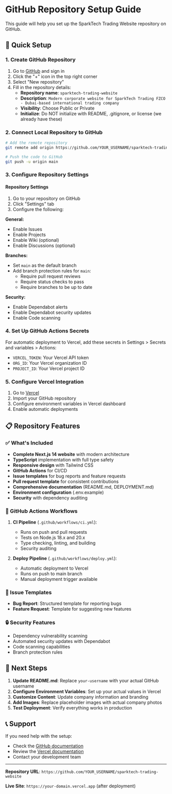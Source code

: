 # GitHub Repository Setup Guide

This guide will help you set up the SparkTech Trading Website repository on GitHub.

## 🚀 Quick Setup

### 1. Create GitHub Repository

1. Go to [GitHub](https://github.com) and sign in
2. Click the "+" icon in the top right corner
3. Select "New repository"
4. Fill in the repository details:
   - **Repository name**: `sparktech-trading-website`
   - **Description**: `Modern corporate website for SparkTech Trading FZCO - Dubai-based international trading company`
   - **Visibility**: Choose Public or Private
   - **Initialize**: Do NOT initialize with README, .gitignore, or license (we already have these)

### 2. Connect Local Repository to GitHub

```bash
# Add the remote repository
git remote add origin https://github.com/YOUR_USERNAME/sparktech-trading-website.git

# Push the code to GitHub
git push -u origin main
```

### 3. Configure Repository Settings

#### Repository Settings
1. Go to your repository on GitHub
2. Click "Settings" tab
3. Configure the following:

**General:**
- Enable Issues
- Enable Projects
- Enable Wiki (optional)
- Enable Discussions (optional)

**Branches:**
- Set `main` as the default branch
- Add branch protection rules for `main`:
  - Require pull request reviews
  - Require status checks to pass
  - Require branches to be up to date

**Security:**
- Enable Dependabot alerts
- Enable Dependabot security updates
- Enable Code scanning

### 4. Set Up GitHub Actions Secrets

For automatic deployment to Vercel, add these secrets in Settings > Secrets and variables > Actions:

- `VERCEL_TOKEN`: Your Vercel API token
- `ORG_ID`: Your Vercel organization ID
- `PROJECT_ID`: Your Vercel project ID

### 5. Configure Vercel Integration

1. Go to [Vercel](https://vercel.com)
2. Import your GitHub repository
3. Configure environment variables in Vercel dashboard
4. Enable automatic deployments

## 📋 Repository Features

### ✅ What's Included

- **Complete Next.js 14 website** with modern architecture
- **TypeScript** implementation with full type safety
- **Responsive design** with Tailwind CSS
- **GitHub Actions** for CI/CD
- **Issue templates** for bug reports and feature requests
- **Pull request template** for consistent contributions
- **Comprehensive documentation** (README.md, DEPLOYMENT.md)
- **Environment configuration** (.env.example)
- **Security** with dependency auditing

### 🔧 GitHub Actions Workflows

1. **CI Pipeline** (`.github/workflows/ci.yml`):
   - Runs on push and pull requests
   - Tests on Node.js 18.x and 20.x
   - Type checking, linting, and building
   - Security auditing

2. **Deploy Pipeline** (`.github/workflows/deploy.yml`):
   - Automatic deployment to Vercel
   - Runs on push to main branch
   - Manual deployment trigger available

### 📝 Issue Templates

- **Bug Report**: Structured template for reporting bugs
- **Feature Request**: Template for suggesting new features

### 🔒 Security Features

- Dependency vulnerability scanning
- Automated security updates with Dependabot
- Code scanning capabilities
- Branch protection rules

## 🎯 Next Steps

1. **Update README.md**: Replace `your-username` with your actual GitHub username
2. **Configure Environment Variables**: Set up your actual values in Vercel
3. **Customize Content**: Update company information and branding
4. **Add Images**: Replace placeholder images with actual company photos
5. **Test Deployment**: Verify everything works in production

## 📞 Support

If you need help with the setup:
- Check the [GitHub documentation](https://docs.github.com/)
- Review the [Vercel documentation](https://vercel.com/docs)
- Contact your development team

---

**Repository URL**: `https://github.com/YOUR_USERNAME/sparktech-trading-website`

**Live Site**: `https://your-domain.vercel.app` (after deployment)
